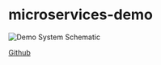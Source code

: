 # microservices-demo

![Demo System Schematic](https://github.com/paulc4/microservices-demo/blob/master/mini-system.jpg)

[Github](https://github.com/paulc4/microservices-demo)

